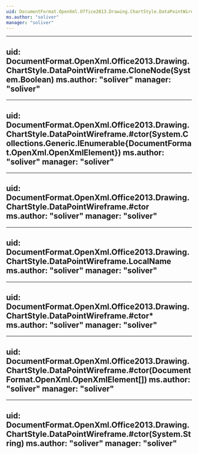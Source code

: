 ```yaml
---
uid: DocumentFormat.OpenXml.Office2013.Drawing.ChartStyle.DataPointWireframe
ms.author: "soliver"
manager: "soliver"
---
```


---
uid: DocumentFormat.OpenXml.Office2013.Drawing.ChartStyle.DataPointWireframe.CloneNode(System.Boolean)
ms.author: "soliver"
manager: "soliver"
---

---
uid: DocumentFormat.OpenXml.Office2013.Drawing.ChartStyle.DataPointWireframe.#ctor(System.Collections.Generic.IEnumerable{DocumentFormat.OpenXml.OpenXmlElement})
ms.author: "soliver"
manager: "soliver"
---

---
uid: DocumentFormat.OpenXml.Office2013.Drawing.ChartStyle.DataPointWireframe.#ctor
ms.author: "soliver"
manager: "soliver"
---

---
uid: DocumentFormat.OpenXml.Office2013.Drawing.ChartStyle.DataPointWireframe.LocalName
ms.author: "soliver"
manager: "soliver"
---

---
uid: DocumentFormat.OpenXml.Office2013.Drawing.ChartStyle.DataPointWireframe.#ctor*
ms.author: "soliver"
manager: "soliver"
---

---
uid: DocumentFormat.OpenXml.Office2013.Drawing.ChartStyle.DataPointWireframe.#ctor(DocumentFormat.OpenXml.OpenXmlElement[])
ms.author: "soliver"
manager: "soliver"
---

---
uid: DocumentFormat.OpenXml.Office2013.Drawing.ChartStyle.DataPointWireframe.#ctor(System.String)
ms.author: "soliver"
manager: "soliver"
---
